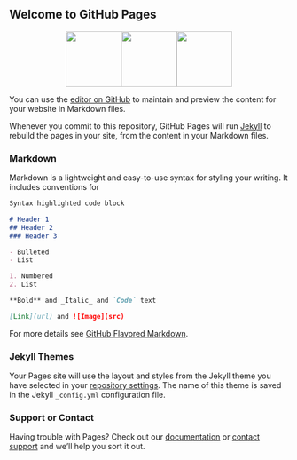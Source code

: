 ## Welcome to GitHub Pages

<center class="half">
    <img src="https://www.google.com.hk/images/branding/googlelogo/1x/googlelogo_color_272x92dp.png" style="CURSOR: hand" width="100" οnclick='window.open("http://www.google.com")' /><img src="https://www.google.com.hk/images/branding/googlelogo/1x/googlelogo_color_272x92dp.png" style="CURSOR: hand" width="100" οnclick='window.open("http://www.google.com")'/><img src="https://www.google.com.hk/images/branding/googlelogo/1x/googlelogo_color_272x92dp.png" style="CURSOR: hand" width="100" οnclick='window.open("http://www.google.com")'/>
</center>

You can use the [editor on GitHub](https://github.com/wnma3mz/bookmark.github.io/edit/master/index.md) to maintain and preview the content for your website in Markdown files.

Whenever you commit to this repository, GitHub Pages will run [Jekyll](https://jekyllrb.com/) to rebuild the pages in your site, from the content in your Markdown files.

### Markdown

Markdown is a lightweight and easy-to-use syntax for styling your writing. It includes conventions for

```markdown
Syntax highlighted code block

# Header 1
## Header 2
### Header 3

- Bulleted
- List

1. Numbered
2. List

**Bold** and _Italic_ and `Code` text

[Link](url) and ![Image](src)
```

For more details see [GitHub Flavored Markdown](https://guides.github.com/features/mastering-markdown/).

### Jekyll Themes

Your Pages site will use the layout and styles from the Jekyll theme you have selected in your [repository settings](https://github.com/wnma3mz/bookmark.github.io/settings). The name of this theme is saved in the Jekyll `_config.yml` configuration file.

### Support or Contact

Having trouble with Pages? Check out our [documentation](https://help.github.com/categories/github-pages-basics/) or [contact support](https://github.com/contact) and we’ll help you sort it out.
